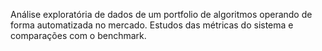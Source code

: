 Análise exploratória de dados de um portfolio de algoritmos operando de forma automatizada no mercado. Estudos das métricas do sistema e comparações com o benchmark.
